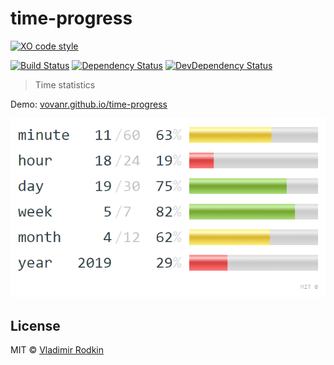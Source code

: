 # time-progress

[![XO code style][codestyle-image]][codestyle-url]

[![Build Status][travis-image]][travis-url]
[![Dependency Status][depstat-image]][depstat-url]
[![DevDependency Status][depstat-dev-image]][depstat-dev-url]

> Time statistics

Demo: [vovanr.github.io/time-progress][demo]

![](preview.png)

## License
MIT © [Vladimir Rodkin](https://github.com/VovanR)

[demo]: https://vovanr.github.io/time-progress

[codestyle-url]: https://github.com/xojs/xo
[codestyle-image]: https://img.shields.io/badge/code_style-XO-5ed9c7.svg?style=flat-square

[travis-url]: https://travis-ci.org/VovanR/time-progress
[travis-image]: https://img.shields.io/travis/VovanR/time-progress.svg?style=flat-square

[depstat-url]: https://david-dm.org/VovanR/time-progress
[depstat-image]: https://david-dm.org/VovanR/time-progress.svg?style=flat-square

[depstat-dev-url]: https://david-dm.org/VovanR/time-progress
[depstat-dev-image]: https://david-dm.org/VovanR/time-progress/dev-status.svg?style=flat-square
